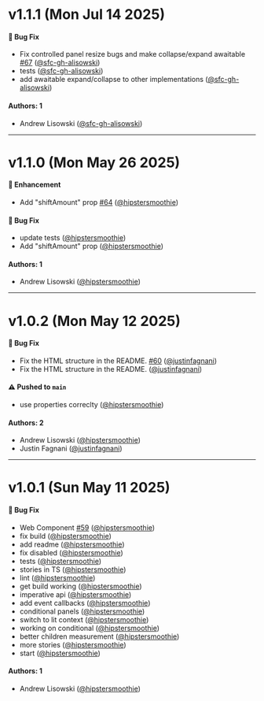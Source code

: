 # v1.1.1 (Mon Jul 14 2025)

#### 🐛 Bug Fix

- Fix controlled panel resize bugs and make collapse/expand awaitable [#67](https://github.com/hipstersmoothie/window-splitter/pull/67) ([@sfc-gh-alisowski](https://github.com/sfc-gh-alisowski))
- tests ([@sfc-gh-alisowski](https://github.com/sfc-gh-alisowski))
- add awaitable expand/collapse to other implementations ([@sfc-gh-alisowski](https://github.com/sfc-gh-alisowski))

#### Authors: 1

- Andrew Lisowski ([@sfc-gh-alisowski](https://github.com/sfc-gh-alisowski))

---

# v1.1.0 (Mon May 26 2025)

#### 🚀 Enhancement

- Add "shiftAmount" prop [#64](https://github.com/hipstersmoothie/window-splitter/pull/64) ([@hipstersmoothie](https://github.com/hipstersmoothie))

#### 🐛 Bug Fix

- update tests ([@hipstersmoothie](https://github.com/hipstersmoothie))
- Add "shiftAmount" prop ([@hipstersmoothie](https://github.com/hipstersmoothie))

#### Authors: 1

- Andrew Lisowski ([@hipstersmoothie](https://github.com/hipstersmoothie))

---

# v1.0.2 (Mon May 12 2025)

#### 🐛 Bug Fix

- Fix the HTML structure in the README. [#60](https://github.com/hipstersmoothie/window-splitter/pull/60) ([@justinfagnani](https://github.com/justinfagnani))
- Fix the HTML structure in the README. ([@justinfagnani](https://github.com/justinfagnani))

#### ⚠️ Pushed to `main`

- use properties correclty ([@hipstersmoothie](https://github.com/hipstersmoothie))

#### Authors: 2

- Andrew Lisowski ([@hipstersmoothie](https://github.com/hipstersmoothie))
- Justin Fagnani ([@justinfagnani](https://github.com/justinfagnani))

---

# v1.0.1 (Sun May 11 2025)

#### 🐛 Bug Fix

- Web Component [#59](https://github.com/hipstersmoothie/window-splitter/pull/59) ([@hipstersmoothie](https://github.com/hipstersmoothie))
- fix build ([@hipstersmoothie](https://github.com/hipstersmoothie))
- add readme ([@hipstersmoothie](https://github.com/hipstersmoothie))
- fix disabled ([@hipstersmoothie](https://github.com/hipstersmoothie))
- tests ([@hipstersmoothie](https://github.com/hipstersmoothie))
- stories in TS ([@hipstersmoothie](https://github.com/hipstersmoothie))
- lint ([@hipstersmoothie](https://github.com/hipstersmoothie))
- get build working ([@hipstersmoothie](https://github.com/hipstersmoothie))
- imperative api ([@hipstersmoothie](https://github.com/hipstersmoothie))
- add event callbacks ([@hipstersmoothie](https://github.com/hipstersmoothie))
- conditional panels ([@hipstersmoothie](https://github.com/hipstersmoothie))
- switch to lit context ([@hipstersmoothie](https://github.com/hipstersmoothie))
- working on conditional ([@hipstersmoothie](https://github.com/hipstersmoothie))
- better children measurement ([@hipstersmoothie](https://github.com/hipstersmoothie))
- more stories ([@hipstersmoothie](https://github.com/hipstersmoothie))
- start ([@hipstersmoothie](https://github.com/hipstersmoothie))

#### Authors: 1

- Andrew Lisowski ([@hipstersmoothie](https://github.com/hipstersmoothie))
